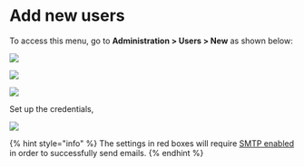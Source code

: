 # Add new users

To access this menu, go to **Administration > Users > New** as shown below:

![](<../../../../.gitbook/assets/2021-11-20\_23-29-48 (1) (1) (1) (1) (12) (10) (5) (1).png>)

![](<../../../../.gitbook/assets/2021-11-28\_02-33-07 (3).png>)

![](../../../../.gitbook/assets/2021-11-28\_02-59-33.png)

Set up the credentials,

![](<../../../../.gitbook/assets/2021-11-28\_03-04-58 (1) (1).png>)

{% hint style="info" %}
The settings in red boxes will require [SMTP enabled](https://docs.rocket.chat/guides/administration/settings/email/setup#set-up-your-credentials) in order to successfully send emails.
{% endhint %}
